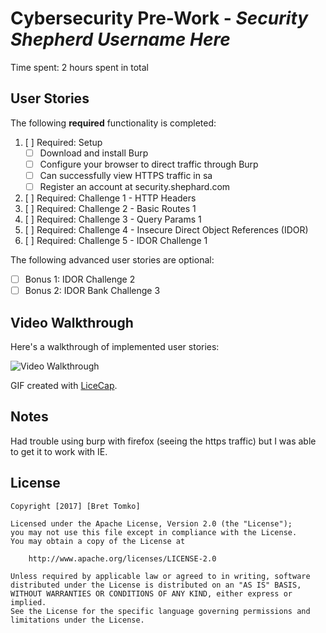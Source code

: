 # Cybersecurity Pre-Work - *Security Shepherd Username Here* 

Time spent: 2 hours spent in total 

## User Stories

The following **required** functionality is completed:

1. [ ]  Required: Setup 
    -  [ ]  Download and install Burp
    -  [ ]  Configure your browser to direct traffic through Burp
    -  [ ]  Can successfully view HTTPS traffic in sa
    -  [ ]  Register an account at security.shephard.com
  
2. [ ]  Required: Challenge 1 - HTTP Headers
3. [ ]  Required: Challenge 2 - Basic Routes 1
4. [ ]  Required: Challenge 3 - Query Params 1
5. [ ]  Required: Challenge 4 - Insecure Direct Object References (IDOR)
6. [ ]  Required: Challenge 5 - IDOR Challenge 1 

The following advanced user stories are optional:

* [ ]  Bonus 1: IDOR Challenge 2 
* [ ]  Bonus 2: IDOR Bank Challenge 3

## Video Walkthrough

Here's a walkthrough of implemented user stories:

<img src='http://i.imgur.com/link/to/your/gif/file.gif' title='Video Walkthrough' width='' alt='Video Walkthrough' />

GIF created with [LiceCap](http://www.cockos.com/licecap/).

## Notes

Had trouble using burp with firefox (seeing the https traffic) but I was able to get it to work with IE.

## License

    Copyright [2017] [Bret Tomko]

    Licensed under the Apache License, Version 2.0 (the "License");
    you may not use this file except in compliance with the License.
    You may obtain a copy of the License at

        http://www.apache.org/licenses/LICENSE-2.0

    Unless required by applicable law or agreed to in writing, software
    distributed under the License is distributed on an "AS IS" BASIS,
    WITHOUT WARRANTIES OR CONDITIONS OF ANY KIND, either express or implied.
    See the License for the specific language governing permissions and
    limitations under the License.
